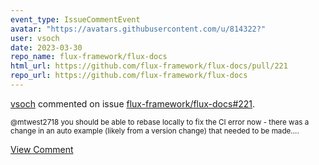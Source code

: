 ```yaml
---
event_type: IssueCommentEvent
avatar: "https://avatars.githubusercontent.com/u/814322?"
user: vsoch
date: 2023-03-30
repo_name: flux-framework/flux-docs
html_url: https://github.com/flux-framework/flux-docs/pull/221
repo_url: https://github.com/flux-framework/flux-docs
---
```


<a href='https://github.com/vsoch' target='_blank'>vsoch</a> commented on issue <a href='https://github.com/flux-framework/flux-docs/pull/221' target='_blank'>flux-framework/flux-docs#221</a>.

<small>@mtwest2718 you should be able to rebase locally to fix the CI error now - there was a change in an auto example (likely from a version change) that needed to be made....</small>

<a href='https://github.com/flux-framework/flux-docs/pull/221' target='_blank'>View Comment</a>